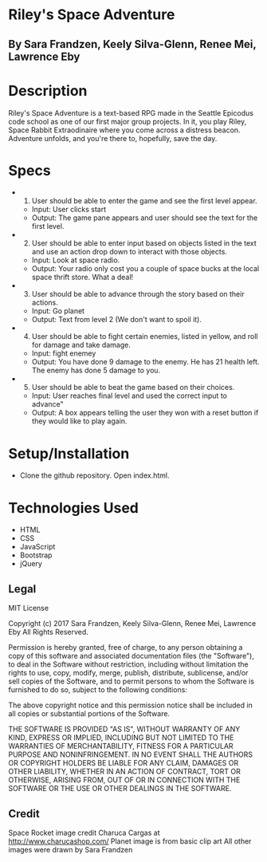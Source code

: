 # Riley's Space Adventure
## By Sara Frandzen, Keely Silva-Glenn, Renee Mei, Lawrence Eby

# Description

Riley's Space Adventure is a text-based RPG made in the Seattle Epicodus code school as one of our first major group projects. In it, you play Riley, Space Rabbit Extraodinaire where you come across a distress beacon. Adventure unfolds, and you're there to, hopefully, save the day.

# Specs

* 1) User should be able to enter the game and see the first level appear.
  * Input: User clicks start
  * Output: The game pane appears and user should see the text for the first level.


* 2) User should be able to enter input based on objects listed in the text and use an action drop down to interact with those objects.
  * Input: Look at space radio.
  * Output: Your radio only cost you a couple of space bucks at the local space thrift store. What a deal!


* 3) User should be able to advance through the story based on their actions.
  * Input: Go planet
  * Output: Text from level 2 (We don't want to spoil it).


* 4) User should be able to fight certain enemies, listed in yellow, and roll for damage and take damage.
  * Input: fight enemey
  * Output: You have done 9 damage to the enemy. He has 21 health left.
The enemy has done 5 damage to you.


* 5) User should be able to beat the game based on their choices.
  * Input: User reaches final level and used the correct input to advance"
  * Output: A box appears telling the user they won with a reset button if they would like to play again.

# Setup/Installation

* Clone the github repository. Open index.html.

# Technologies Used

* HTML
* CSS
* JavaScript
* Bootstrap
* jQuery

## Legal

MIT License

Copyright (c) 2017 Sara Frandzen, Keely Silva-Glenn, Renee Mei, Lawrence Eby
All Rights Reserved.

Permission is hereby granted, free of charge, to any person obtaining a copy
of this software and associated documentation files (the "Software"), to deal
in the Software without restriction, including without limitation the rights
to use, copy, modify, merge, publish, distribute, sublicense, and/or sell
copies of the Software, and to permit persons to whom the Software is
furnished to do so, subject to the following conditions:

The above copyright notice and this permission notice shall be included in all
copies or substantial portions of the Software.

THE SOFTWARE IS PROVIDED "AS IS", WITHOUT WARRANTY OF ANY KIND, EXPRESS OR
IMPLIED, INCLUDING BUT NOT LIMITED TO THE WARRANTIES OF MERCHANTABILITY,
FITNESS FOR A PARTICULAR PURPOSE AND NONINFRINGEMENT. IN NO EVENT SHALL THE
AUTHORS OR COPYRIGHT HOLDERS BE LIABLE FOR ANY CLAIM, DAMAGES OR OTHER
LIABILITY, WHETHER IN AN ACTION OF CONTRACT, TORT OR OTHERWISE, ARISING FROM,
OUT OF OR IN CONNECTION WITH THE SOFTWARE OR THE USE OR OTHER DEALINGS IN THE
SOFTWARE.

## Credit
Space Rocket image credit Charuca Cargas at http://www.charucashop.com/
Planet image is from basic clip art
All other images were drawn by Sara Frandzen

